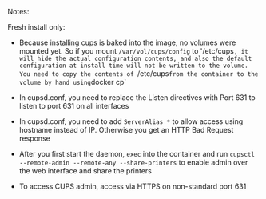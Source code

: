 Notes:

Fresh install only:
- Because installing cups is baked into the image, no volumes were mounted yet. So if you mount `/var/vol/cups/config` to '/etc/cups`, it will hide the actual configuration contents, and also the default configuration at install time will not be written to the volume. You need to copy the contents of `/etc/cups` from the container to the volume by hand using `docker cp`

- In cupsd.conf, you need to replace the Listen directives with Port 631 to listen to port 631 on all interfaces

- In cupsd.conf, you need to add `ServerAlias *` to allow access using hostname instead of IP. Otherwise you get an HTTP Bad Request response

- After you first start the daemon, `exec` into the container and run `cupsctl --remote-admin --remote-any --share-printers` to enable admin over the web interface and share the printers

- To access CUPS admin, access via HTTPS on non-standard port 631
